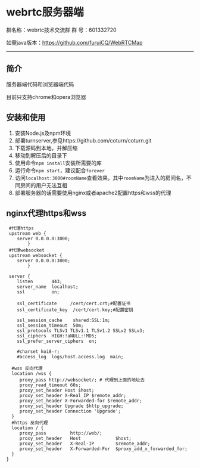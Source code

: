 # webrtc服务器端

群名称：webrtc技术交流群
群 号：601332720


如需java版本：https://github.com/furuiCQ/WebRTCMap

---
## 简介

服务器端代码和浏览器端代码

目前只支持chrome和opera浏览器

## 安装和使用

1. 安装Node.js及npm环境
2. 部署turnserver,参见https://github.com/coturn/coturn.git
3. 下载源码到本地，并解压缩
4. 移动到解压后的目录下
5. 使用命令`npm install`安装所需要的库
6. 运行命令`npm start`，建议配合`forever`
7. 访问`localhost:3000#roomName`查看效果，其中`roomName`为进入的房间名，不同房间的用户无法互相
8. 部署服务器的话需要使用nginx或者apache2配置https和wss的代理

##   nginx代理https和wss

```shell
 #代理https
 upstream web {
    server 0.0.0.0:3000;      
        }
 #代理websocket
 upstream websocket {
    server 0.0.0.0:3000;   
        }
        
 server { 
    listen       443; 
    server_name  localhost;
	ssl          on;

    ssl_certificate     /cert/cert.crt;#配置证书
    ssl_certificate_key  /cert/cert.key;#配置密钥

	ssl_session_cache    shared:SSL:1m;
    ssl_session_timeout  50m;
	ssl_protocols TLSv1 TLSv1.1 TLSv1.2 SSLv2 SSLv3;
    ssl_ciphers  HIGH:!aNULL:!MD5;
    ssl_prefer_server_ciphers  on;

    #charset koi8-r;
    #access_log  logs/host.access.log  main;
    
  #wss 反向代理  
  location /wss {
     proxy_pass http://websocket/; # 代理到上面的地址去
     proxy_read_timeout 60s;
     proxy_set_header Host $host;
     proxy_set_header X-Real_IP $remote_addr;
     proxy_set_header X-Forwarded-for $remote_addr;
     proxy_set_header Upgrade $http_upgrade;
     proxy_set_header Connection 'Upgrade';	
  }
  #https 反向代理
  location / {
     proxy_pass         http://web/;
     proxy_set_header   Host             $host;
     proxy_set_header   X-Real-IP        $remote_addr;
     proxy_set_header   X-Forwarded-For  $proxy_add_x_forwarded_for;
  }
}
```

